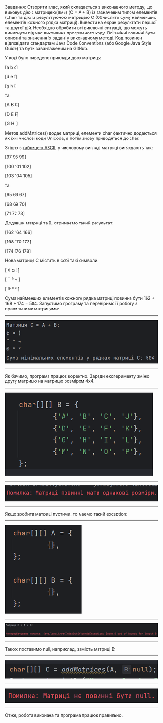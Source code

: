 Завдання: Створити клас, який складається з виконавчого методу, що виконує дію з матрицею(ями) (C = A + B) із зазначеним типом елементів (char) та дію із результуючою матрицею С (Обчислити суму найменших елементів кожного рядка матриці). Вивести на екран результати першої та другої дій. Необхідно обробити всі виключні ситуації, що можуть виникнути під час виконання програмного коду. Всі змінні повинні бути описані та значення їх задані у виконавчому методі. Код повинен відповідати стандартам Java Code Conventions (або Google Java Style Guide) та бути завантаженим на GitHub.

У коді було наведено приклади двох матриць:

[a b c]

[d e f]

[g h i]

та

[A B C]

[D E F]

[G H I]


Метод addMatrices() додає матриці, елементи char фактично додаються як їхні числові коди Unicode, а потім знову приводяться до char.

Згідно з [таблицею ASCII](https://www.ascii-code.com/), у числовому вигляді матриці вигялдають так:

[97   98   99]

[100 101 102]

[103 104 105]

та

[65 66 67]

[68 69 70]

[71 72 73]

Додавши матриці та B, отримаємо такий результат:

[162 164 166]

[168 170 172]

[174 176 178]

Нова матриця С містить в собі такі символи:

[ ¢ ¤ ¦ ]

[ ¨ ª ¬ ]

[ ® ° ² ]

Сума найменших елементів кожного рядка матриці повинна бути 162 + 168 + 174 = 504. Запустимо програму та перевіримо її роботу з правильними матрицями:

---

![](images/img.png)

---
Як бачимо, програма працює коректно. Заради експерименту зміню другу матрицю на матрицю розміром 4x4. 

---

![](images/img_1.png)

---

![](images/img_2.png)

---

Якщо зробити матриці пустими, то маємо такий exception:

---

![](images/img_3.png)

---

![](images/img_4.png)

---

Також поставимо null, наприклад, замість матриці B:

---

![](images/img_5.png)

---

![](images/img_6.png)

---

Отже, робота виконана та програма працює правильно.